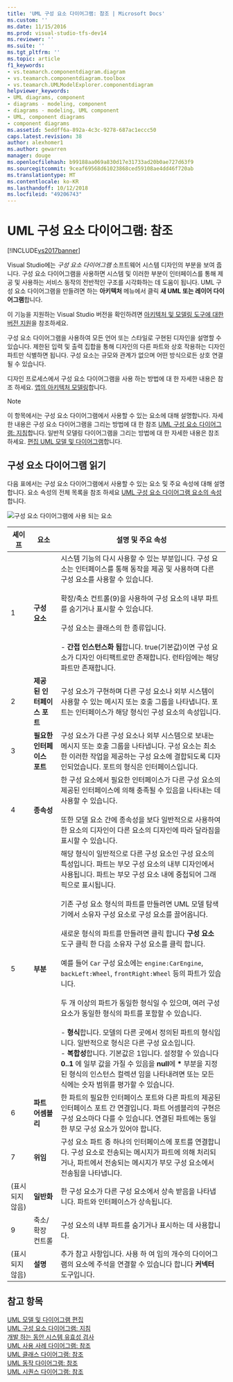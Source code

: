 ```yaml
---
title: 'UML 구성 요소 다이어그램: 참조 | Microsoft Docs'
ms.custom: ''
ms.date: 11/15/2016
ms.prod: visual-studio-tfs-dev14
ms.reviewer: ''
ms.suite: ''
ms.tgt_pltfrm: ''
ms.topic: article
f1_keywords:
- vs.teamarch.componentdiagram.diagram
- vs.teamarch.componentdiagram.toolbox
- vs.teamarch.UMLModelExplorer.componentdiagram
helpviewer_keywords:
- UML diagrams, component
- diagrams - modeling, component
- diagrams - modeling, UML component
- UML, component diagrams
- component diagrams
ms.assetid: 5eddff6a-892a-4c3c-9278-687ac1eccc50
caps.latest.revision: 38
author: alexhomer1
ms.author: gewarren
manager: douge
ms.openlocfilehash: b99188aa069a830d17e31733ad20b0ae727d63f9
ms.sourcegitcommit: 9ceaf69568d61023868ced59108ae4dd46f720ab
ms.translationtype: MT
ms.contentlocale: ko-KR
ms.lasthandoff: 10/12/2018
ms.locfileid: "49206743"
---
```

# <a name="uml-component-diagrams-reference"></a>UML 구성 요소 다이어그램: 참조
[!INCLUDE[vs2017banner](../includes/vs2017banner.md)]

Visual Studio에는 *구성 요소 다이어그램* 소프트웨어 시스템 디자인의 부분을 보여 줍니다. 구성 요소 다이어그램을 사용하면 시스템 및 이러한 부분이 인터페이스를 통해 제공 및 사용하는 서비스 동작의 전반적인 구조를 시각화하는 데 도움이 됩니다. UML 구성 요소 다이어그램을 만들려면 하는 **아키텍처** 메뉴에서 클릭 **새 UML 또는 레이어 다이어그램**합니다.  
  
 이 기능을 지원하는 Visual Studio 버전을 확인하려면 [아키텍처 및 모델링 도구에 대한 버전 지원](../modeling/what-s-new-for-design-in-visual-studio.md#VersionSupport)을 참조하세요.  
  
 구성 요소 다이어그램을 사용하여 모든 언어 또는 스타일로 구현된 디자인을 설명할 수 있습니다. 제한된 입력 및 출력 집합을 통해 디자인의 다른 파트와 상호 작용하는 디자인 파트만 식별하면 됩니다. 구성 요소는 규모와 관계가 없으며 어떤 방식으로든 상호 연결될 수 있습니다.  
  
 디자인 프로세스에서 구성 요소 다이어그램을 사용 하는 방법에 대 한 자세한 내용은 참조 하세요. [앱의 아키텍처 모델링](../modeling/model-your-app-s-architecture.md)합니다.  
  
> [!NOTE]
>  이 항목에서는 구성 요소 다이어그램에서 사용할 수 있는 요소에 대해 설명합니다. 자세한 내용은 구성 요소 다이어그램을 그리는 방법에 대 한 참조 [UML 구성 요소 다이어그램: 지침](../modeling/uml-component-diagrams-guidelines.md)합니다. 일반적 모델링 다이어그램을 그리는 방법에 대 한 자세한 내용은 참조 하세요. [편집 UML 모델 및 다이어그램](../modeling/edit-uml-models-and-diagrams.md)합니다.  
  
## <a name="reading-component-diagrams"></a>구성 요소 다이어그램 읽기  
 다음 표에서는 구성 요소 다이어그램에서 사용할 수 있는 요소 및 주요 속성에 대해 설명합니다. 요소 속성의 전체 목록을 참조 하세요 [UML 구성 요소 다이어그램 요소의 속성](../modeling/properties-of-elements-on-uml-component-diagrams.md)합니다.  
  
 ![구성 요소 다이어그램에 사용 되는 요소](../modeling/media/uml-compovreading.png "UML_CompOvReading")  
  
|**셰이프**|**요소**|**설명 및 주요 속성**|  
|---------------|-----------------|-----------------------------------------|  
|1|**구성 요소**|시스템 기능의 다시 사용할 수 있는 부분입니다. 구성 요소는 인터페이스를 통해 동작을 제공 및 사용하며 다른 구성 요소를 사용할 수 있습니다.<br /><br /> 확장/축소 컨트롤(9)을 사용하여 구성 요소의 내부 파트를 숨기거나 표시할 수 있습니다.<br /><br /> 구성 요소는 클래스의 한 종류입니다.<br /><br /> -   **간접 인스턴스화 됨**합니다. true(기본값)이면 구성 요소가 디자인 아티팩트로만 존재합니다. 런타임에는 해당 파트만 존재합니다.|  
|2|**제공 된 인터페이스 포트**|구성 요소가 구현하며 다른 구성 요소나 외부 시스템이 사용할 수 있는 메시지 또는 호출 그룹을 나타냅니다. 포트는 인터페이스가 해당 형식인 구성 요소의 속성입니다.|  
|3|**필요한 인터페이스 포트**|구성 요소가 다른 구성 요소나 외부 시스템으로 보내는 메시지 또는 호출 그룹을 나타냅니다. 구성 요소는 최소한 이러한 작업을 제공하는 구성 요소에 결합되도록 디자인되었습니다. 포트의 형식은 인터페이스입니다.|  
|4|**종속성**|한 구성 요소에서 필요한 인터페이스가 다른 구성 요소의 제공된 인터페이스에 의해 충족될 수 있음을 나타내는 데 사용할 수 있습니다.<br /><br /> 또한 모델 요소 간에 종속성을 보다 일반적으로 사용하여 한 요소의 디자인이 다른 요소의 디자인에 따라 달라짐을 표시할 수 있습니다.|  
|5|**부분**|해당 형식이 일반적으로 다른 구성 요소인 구성 요소의 특성입니다. 파트는 부모 구성 요소의 내부 디자인에서 사용됩니다. 파트는 부모 구성 요소 내에 중첩되어 그래픽으로 표시됩니다.<br /><br /> 기존 구성 요소 형식의 파트를 만들려면 UML 모델 탐색기에서 소유자 구성 요소로 구성 요소를 끌어옵니다.<br /><br /> 새로운 형식의 파트를 만들려면 클릭 합니다 **구성 요소** 도구 클릭 한 다음 소유자 구성 요소를 클릭 합니다.<br /><br /> 예를 들어 `Car` 구성 요소에는 `engine:CarEngine`, `backLeft:Wheel`, `frontRight:Wheel` 등의 파트가 있습니다.<br /><br /> 두 개 이상의 파트가 동일한 형식일 수 있으며, 여러 구성 요소가 동일한 형식의 파트를 포함할 수 있습니다.<br /><br /> -   **형식**합니다. 모델의 다른 곳에서 정의된 파트의 형식입니다. 일반적으로 형식은 다른 구성 요소입니다.<br />-   **복합성**합니다. 기본값은 1입니다. 설정할 수 있습니다 **0..1** 에 일부 값을 가질 수 있음을 **null**에 **\*** 부분을 지정 된 형식의 인스턴스 컬렉션 임을 나타내려면 또는 모든 식에는 숫자 범위를 평가할 수 있습니다.|  
|6|**파트 어셈블리**|한 파트의 필요한 인터페이스 포트와 다른 파트의 제공된 인터페이스 포트 간 연결입니다. 파트 어셈블리의 구현은 구성 요소마다 다를 수 있습니다. 연결된 파트에는 동일한 부모 구성 요소가 있어야 합니다.|  
|7|**위임**|구성 요소 파트 중 하나의 인터페이스에 포트를 연결합니다. 구성 요소로 전송되는 메시지가 파트에 의해 처리되거나, 파트에서 전송되는 메시지가 부모 구성 요소에서 전송됨을 나타냅니다.|  
|(표시되지 않음)|**일반화**|한 구성 요소가 다른 구성 요소에서 상속 받음을 나타냅니다. 파트와 인터페이스가 상속됩니다.|  
|9|축소/확장 컨트롤|구성 요소의 내부 파트를 숨기거나 표시하는 데 사용합니다.|  
|(표시되지 않음)|**설명**|추가 참고 사항입니다. 사용 하 여 임의 개수의 다이어그램의 요소에 주석을 연결할 수 있습니다 합니다 **커넥터** 도구입니다.|  
  
## <a name="see-also"></a>참고 항목  
 [UML 모델 및 다이어그램 편집](../modeling/edit-uml-models-and-diagrams.md)   
 [UML 구성 요소 다이어그램: 지침](../modeling/uml-component-diagrams-guidelines.md)   
 [개발 하는 동안 시스템 유효성 검사](../modeling/validate-your-system-during-development.md)   
 [UML 사용 사례 다이어그램: 참조](../modeling/uml-use-case-diagrams-reference.md)   
 [UML 클래스 다이어그램: 참조](../modeling/uml-class-diagrams-reference.md)   
 [UML 동작 다이어그램: 참조](../modeling/uml-activity-diagrams-reference.md)   
 [UML 시퀀스 다이어그램: 참조](../modeling/uml-sequence-diagrams-reference.md)



